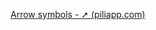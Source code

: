 [Arrow symbols - ➚ (piliapp.com)](https://www.piliapp.com/symbol/arrow/#:~:text=%20%20%20%20Text%20symbol%20%20,south%20east%20arrow%20%2049%20more%20rows%20)
